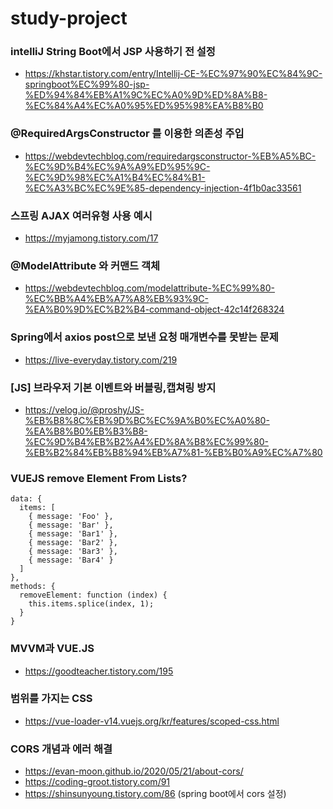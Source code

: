 # study-project

### intelliJ String Boot에서 JSP 사용하기 전 설정
- https://khstar.tistory.com/entry/Intellij-CE-%EC%97%90%EC%84%9C-springboot%EC%99%80-jsp-%ED%94%84%EB%A1%9C%EC%A0%9D%ED%8A%B8-%EC%84%A4%EC%A0%95%ED%95%98%EA%B8%B0




### @RequiredArgsConstructor 를 이용한 의존성 주입
- https://webdevtechblog.com/requiredargsconstructor-%EB%A5%BC-%EC%9D%B4%EC%9A%A9%ED%95%9C-%EC%9D%98%EC%A1%B4%EC%84%B1-%EC%A3%BC%EC%9E%85-dependency-injection-4f1b0ac33561



### 스프링 AJAX 여러유형 사용 예시
- https://myjamong.tistory.com/17



### @ModelAttribute 와 커맨드 객체
- https://webdevtechblog.com/modelattribute-%EC%99%80-%EC%BB%A4%EB%A7%A8%EB%93%9C-%EA%B0%9D%EC%B2%B4-command-object-42c14f268324


### Spring에서 axios post으로 보낸 요청 매개변수를 못받는 문제
- https://live-everyday.tistory.com/219


### [JS] 브라우저 기본 이벤트와 버블링,캡쳐링 방지
- https://velog.io/@proshy/JS-%EB%B8%8C%EB%9D%BC%EC%9A%B0%EC%A0%80-%EA%B8%B0%EB%B3%B8-%EC%9D%B4%EB%B2%A4%ED%8A%B8%EC%99%80-%EB%B2%84%EB%B8%94%EB%A7%81-%EB%B0%A9%EC%A7%80

### VUEJS remove Element From Lists?
```
data: {
  items: [
    { message: 'Foo' },
    { message: 'Bar' },
    { message: 'Bar1' },
    { message: 'Bar2' },
    { message: 'Bar3' },
    { message: 'Bar4' }
  ]
},
methods: {
  removeElement: function (index) {
    this.items.splice(index, 1);
  }
}
```

### MVVM과 VUE.JS
- https://goodteacher.tistory.com/195


### 범위를 가지는 CSS
- https://vue-loader-v14.vuejs.org/kr/features/scoped-css.html

### CORS 개념과 에러 해결
- https://evan-moon.github.io/2020/05/21/about-cors/
- https://coding-groot.tistory.com/91
- https://shinsunyoung.tistory.com/86 (spring boot에서 cors 설정)

